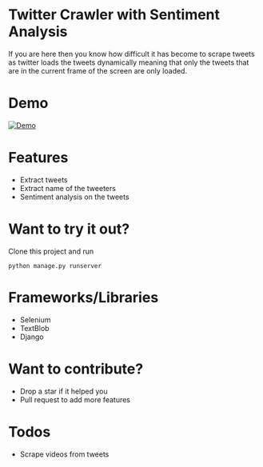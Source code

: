 # Twitter Crawler with Sentiment Analysis

If you are here then you know how difficult it has become to scrape tweets as twitter loads the tweets dynamically meaning that only the tweets that are in the current frame of the screen are only loaded. 

# Demo
[![Demo](https://drive.google.com/uc?export=view&id=18DTROUYBPlCaDLLz8X9jVhVTMIc3Za4V)](https://youtu.be/B1yuCgSYOEQ)

# Features

- Extract tweets
- Extract name of the tweeters
- Sentiment analysis on the tweets

# Want to try it out?

Clone this project and run
```
python manage.py runserver
```

# Frameworks/Libraries
- Selenium
- TextBlob
- Django

# Want to contribute?
- Drop a star if it helped you
- Pull request to add more features

# Todos
 - Scrape videos from tweets